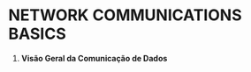 # NETWORK COMMUNICATIONS BASICS

1. **Visão Geral da Comunicação de Dados**





<!--stackedit_data:
eyJoaXN0b3J5IjpbLTE0NDYwNzkyOTYsLTIwMDI0MDc0ODEsLT
E4MzA2MTExMjgsNDU5NDAwMzAwXX0=
-->